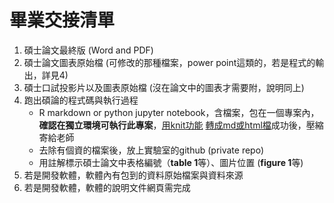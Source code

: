 # 畢業交接清單

1. 碩士論文最終版 (Word and PDF)
2. 碩士論文圖表原始檔 (可修改的那種檔案，power point這類的，若是程式的輸出，詳見4)
3. 碩士口試投影片以及圖表原始檔 (沒在論文中的圖表才需要附，說明同上)
4. 跑出碩論的程式碼與執行過程
    - R markdown or python jupyter notebook，含檔案，包在一個專案內，**確認在獨立環境可執行此專案**，[用knit功能](https://rmarkdown.rstudio.com/lesson-9.html) [轉成md或html檔](https://rmarkdown.rstudio.com/github_document_format.html)成功後，壓縮寄給老師
    - 去除有個資的檔案後，放上實驗室的github (private repo)
    - 用註解標示碩士論文中表格編號（**table 1**等）、圖片位置 (**figure 1**等)
5. 若是開發軟體，軟體內有包到的資料原始檔案與資料來源
6. 若是開發軟體，軟體的說明文件網頁需完成
